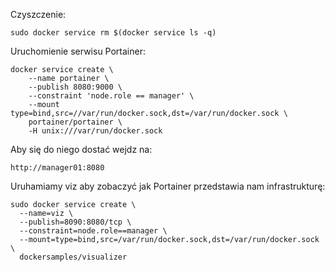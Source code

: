 Czyszczenie:
```
sudo docker service rm $(docker service ls -q)
```
Uruchomienie serwisu Portainer:
```
docker service create \
    --name portainer \
    --publish 8080:9000 \
    --constraint 'node.role == manager' \
    --mount type=bind,src=//var/run/docker.sock,dst=/var/run/docker.sock \
    portainer/portainer \
    -H unix:///var/run/docker.sock
```
Aby się do niego dostać wejdz na:
```
http://manager01:8080
```
Uruhamiamy viz aby zobaczyć jak Portainer przedstawia nam infrastrukturę:
```
sudo docker service create \
  --name=viz \
  --publish=8090:8080/tcp \
  --constraint=node.role==manager \
  --mount=type=bind,src=/var/run/docker.sock,dst=/var/run/docker.sock \
  dockersamples/visualizer
```

